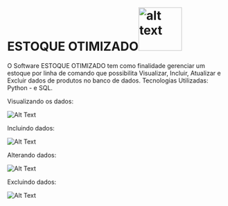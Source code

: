 
# ESTOQUE OTIMIZADO<img src="https://media.giphy.com/media/PoAwcmJSalz37xAXQe/giphy.gif" alt="alt text" width="100" height="100">

O Software ESTOQUE OTIMIZADO tem como finalidade gerenciar um estoque por linha de comando que possibilita Visualizar, Incluir, Atualizar e Excluir dados de produtos
no banco de dados.
Tecnologias Utilizadas: Python -  e SQL.

Visualizando os dados:

![Alt Text](https://media.giphy.com/media/SWQ1MxTnLt3Xdt7wXr/giphy.gif)

Incluindo dados:

![Alt Text](https://media.giphy.com/media/XiatZwJSzrimDN7cS9/giphy.gif)

Alterando dados:

![Alt Text](https://media.giphy.com/media/t7jjtASrxtwpwcFfMU/giphy.gif)

Excluindo dados:

![Alt Text](https://media.giphy.com/media/nP947xSWWRKO0wEHVH/giphy.gif)


